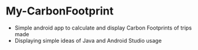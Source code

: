 # My-CarbonFootprint
- Simple android app to calculate and display Carbon Footprints of trips made 
- Displaying simple ideas of Java and Android Studio usage

